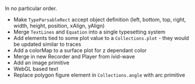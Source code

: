 In no particular order.

* Make `TypeParsableRect` accept object definition (left, bottom, top, right, width, height, position, xAlign, yAlign)
* Merge `TextLines` and `Equation` into a single typesetting system
* Add elements tied to some plot value to a `Collections.plot` - they would be updated similar to traces
* Add a colorMap to a surface plot for z dependant color
* Merge in new Recorder and Player from ivid-wave
* Add an image primitive
* WebGL based text
* Replace polygon figure element in `Collections.angle` with arc primitive



